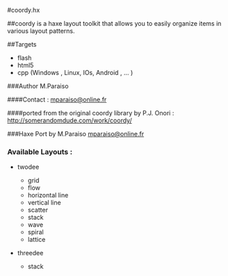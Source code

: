 #coordy.hx

##coordy is a haxe layout toolkit that allows you to easily organize items in various layout patterns.

##Targets
+ flash
+ html5
+ cpp (Windows , Linux, IOs, Android , ... )

###Author M.Paraiso

####Contact  : mparaiso@online.fr

####ported from the original coordy library by P.J. Onori : http://somerandomdude.com/work/coordy/

###Haxe Port by M.Paraiso mparaiso@online.fr


### Available Layouts :

+ twodee
	+ grid
	+ flow
	+ horizontal line
	+ vertical line
	+ scatter
	+ stack
	+ wave
	+ spiral
	+ lattice
	
+ threedee
  + stack
	
	
